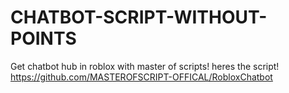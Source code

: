 # CHATBOT-SCRIPT-WITHOUT-POINTS
Get chatbot hub in roblox with master of scripts! heres the script! https://github.com/MASTEROFSCRIPT-OFFICAL/RobloxChatbot

